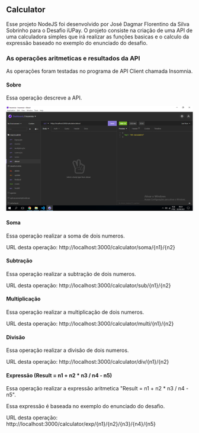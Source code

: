 ## Calculator

Esse projeto NodeJS foi desenvolvido por José Dagmar Florentino da Silva Sobrinho para o Desafio iUPay. O projeto consiste na criação de uma API de uma calculadora simples que irá realizar as funções basicas e o calculo da expressão baseado no exemplo do enunciado do desafio.

### As operações aritmeticas e resultados da API

As operações foram testadas no programa de API Client chamada Insomnia.

#### Sobre

Essa operação descreve a API.

![image](https://raw.githubusercontent.com/Dagmar87/calculator/main/img/about.png)

#### Soma

Essa operação realizar a soma de dois numeros. 

URL desta operação: http://localhost:3000/calculator/soma/{n1}/{n2}

#### Subtração

Essa operação realizar a subtração de dois numeros. 

URL desta operação: http://localhost:3000/calculator/sub/{n1}/{n2}
 
#### Multiplicação

Essa operação realizar a multiplicação de dois numeros. 

URL desta operação: http://localhost:3000/calculator/multi/{n1}/{n2}

#### Divisão

Essa operação realizar a divisão de dois numeros. 

URL desta operação: http://localhost:3000/calculator/div/{n1}/{n2}

#### Expressão (Result = n1 + n2 * n3 / n4 - n5)

Essa operação realizar a expressão aritmetica  "Result = n1 + n2 * n3 / n4 - n5".

Essa expressão é baseada no exemplo do enunciado do desafio.

URL desta operação: http://localhost:3000/calculator/exp/{n1}/{n2}/{n3}/{n4}/{n5}
